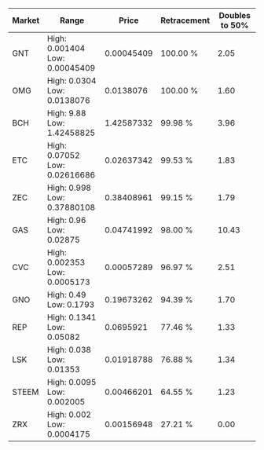 | Market | Range | Price| Retracement | Doubles to 50% |
| --- | --- | --- | --- | --- |
| GNT | High: 0.001404<br />Low: 0.00045409 | 0.00045409 | 100.00 % | 2.05 |
| OMG | High: 0.0304<br />Low: 0.0138076 | 0.0138076 | 100.00 % | 1.60 |
| BCH | High: 9.88<br />Low: 1.42458825 | 1.42587332 | 99.98 % | 3.96 |
| ETC | High: 0.07052<br />Low: 0.02616686 | 0.02637342 | 99.53 % | 1.83 |
| ZEC | High: 0.998<br />Low: 0.37880108 | 0.38408961 | 99.15 % | 1.79 |
| GAS | High: 0.96<br />Low: 0.02875 | 0.04741992 | 98.00 % | 10.43 |
| CVC | High: 0.002353<br />Low: 0.0005173 | 0.00057289 | 96.97 % | 2.51 |
| GNO | High: 0.49<br />Low: 0.1793 | 0.19673262 | 94.39 % | 1.70 |
| REP | High: 0.1341<br />Low: 0.05082 | 0.0695921 | 77.46 % | 1.33 |
| LSK | High: 0.038<br />Low: 0.01353 | 0.01918788 | 76.88 % | 1.34 |
| STEEM | High: 0.0095<br />Low: 0.002005 | 0.00466201 | 64.55 % | 1.23 |
| ZRX | High: 0.002<br />Low: 0.0004175 | 0.00156948 | 27.21 % | 0.00 |

